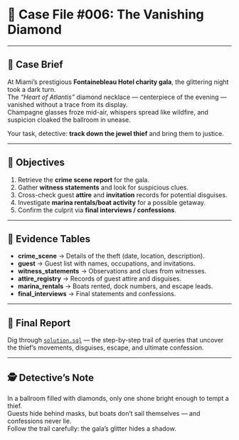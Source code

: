 # 💎 Case File #006: The Vanishing Diamond

---

## 📖 Case Brief
At Miami’s prestigious **Fontainebleau Hotel charity gala**, the glittering night took a dark turn.  
The *“Heart of Atlantis”* diamond necklace — centerpiece of the evening — vanished without a trace from its display.  
Champagne glasses froze mid-air, whispers spread like wildfire, and suspicion cloaked the ballroom in unease.

Your task, detective: **track down the jewel thief** and bring them to justice.

---

## 🎯 Objectives
1. Retrieve the **crime scene report** for the gala.  
2. Gather **witness statements** and look for suspicious clues.  
3. Cross-check guest **attire** and **invitation** records for potential disguises.  
4. Investigate **marina rentals/boat activity** for a possible getaway.  
5. Confirm the culprit via **final interviews / confessions**.  

---

## 📂 Evidence Tables
- **crime_scene** → Details of the theft (date, location, description).  
- **guest** → Guest list with names, occupations, and invitations.  
- **witness_statements** → Observations and clues from witnesses.  
- **attire_registry** → Records of guest attire and disguises.  
- **marina_rentals** → Boats rented, dock numbers, and escape leads.  
- **final_interviews** → Final statements and confessions.  

---

## 📜 Final Report
Dig through [`solution.sql`](solution.sql) — the step-by-step trail of queries that uncover the thief’s movements, disguises, escape, and ultimate confession.

---

## 🕵️ Detective’s Note
In a ballroom filled with diamonds, only one shone bright enough to tempt a thief.  
Guests hide behind masks, but boats don’t sail themselves — and confessions never lie.  
Follow the trail carefully: the gala’s glitter hides a shadow.
